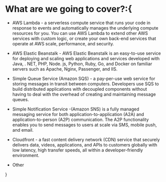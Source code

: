 # What are we going to cover?:{

* AWS Lambda - a serverless compute service that runs your code in response to events and automatically manages the underlying compute resources for you. You can use AWS Lambda to extend other AWS services with custom logic, or create your own back-end services that operate at AWS scale, performance, and security.

* AWS Elastic Beanstalk - AWS Elastic Beanstalk is an easy-to-use service for deploying and scaling web applications and services developed with Java, . NET, PHP, Node. js, Python, Ruby, Go, and Docker on familiar servers such as Apache, Nginx, Passenger, and IIS.

* Simple Queue Service (Amazon SQS) - a pay-per-use web service for storing messages in transit between computers. Developers use SQS to build distributed applications with decoupled components without having to deal with the overhead of creating and maintaining message queues.

* Simple Notification Service -(Amazon SNS) is a fully managed messaging service for both application-to-application (A2A) and application-to-person (A2P) communication. The A2P functionality enables you to send messages to users at scale via SMS, mobile push, and email.

* Cloudfront - a fast content delivery network (CDN) service that securely delivers data, videos, applications, and APIs to customers globally with low latency, high transfer speeds, all within a developer-friendly environment.

* Other

}
